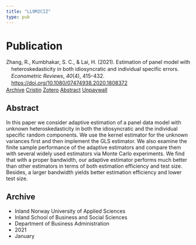```yaml
---
title: "LL9M2CIZ"
type: pub
---
```

<h1>Publication</h1>
<article id="csl-bib-container-LL9M2CIZ" class="csl-bib-container">
  <div class="csl-bib-body" style="line-height: 1.35; padding-left: 1em; text-indent:-1em;">
  <div class="csl-entry">Zhang, R., Kumbhakar, S. C., &amp; Lai, H. (2021). Estimation of panel model with heteroskedasticity in both idiosyncratic and individual specific errors. <i>Econometric Reviews</i>, <i>40</i>(4), 415&#x2013;432. <a href="https://doi.org/10.1080/07474938.2020.1808372">https://doi.org/10.1080/07474938.2020.1808372</a></div>
</div>
  <div class="csl-bib-buttons">
    <a href="#taxonomy-article-LL9M2CIZ" class="csl-bib-button">Archive</a>
    <a href="https://app.cristin.no/results/show.jsf?id=1872029" alt="Cristin URL" class="csl-bib-button">Cristin</a>
    <a href="http://zotero.org/groups/5402882/items/LL9M2CIZ" alt="Zotero URL" class="csl-bib-button">Zotero</a>
    <a href="#abstract-article-LL9M2CIZ" class="csl-bib-button">Abstract</a>
    <a href="https://doi.org/10.1080/07474938.2020.1808372" class="csl-bib-button">Unpaywall</a>
  </div>
  <div id="csl-bib-meta-container-LL9M2CIZ"></div>
</article>
<div id="csl-bib-meta-LL9M2CIZ" class="csl-bib-meta">
  <article id="abstract-article-LL9M2CIZ" class="abstract-article">
    <h1>Abstract</h1>
    In this paper we consider adaptive estimation of a panel data model with unknown heteroskedasticity in both the idiosyncratic and the individual specific random components. We use the kernel estimator for the unknown variances first and then implement the GLS estimator. We also examine the finite sample performance of the adaptive estimators and compare them with several widely used estimators via Monte Carlo experiments. We find that with a proper bandwidth, our adaptive estimator performs much better than other estimators in terms of both estimation efficiency and test size. Besides, a larger bandwidth yields better estimation efficiency and lower test size.
  </article>
  <article id="taxonomy-article-LL9M2CIZ" class="taxonomy-article">
    <h1>Archive</h1>
    <ul>
      <li>Inland Norway University of Applied Sciences</li>
      <li>Inland School of Business and Social Sciences</li>
      <li>Department of Business Administration</li>
      <li>2021</li>
      <li>January</li>
    </ul>
  </article>
</div>
